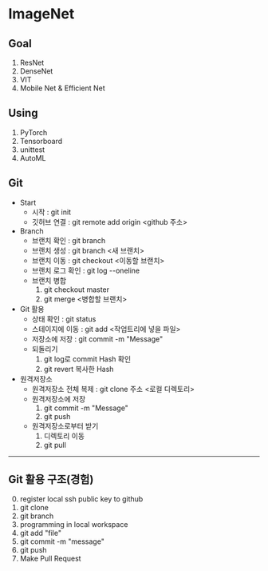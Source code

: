 # ImageNet

## Goal
  1. ResNet
  2. DenseNet
  3. VIT
  4. Mobile Net & Efficient Net

## Using
  1. PyTorch
  2. Tensorboard
  3. unittest
  4. AutoML

## Git
  * Start
    * 시작 : git init
    * 깃허브 연결 : git remote add origin <github 주소>
  * Branch
    * 브랜치 확인 : git branch
    * 브랜치 생성 : git branch <새 브랜치>
    * 브랜치 이동 : git checkout <이동할 브랜치>
    * 브랜치 로그 확인 : git log --oneline
    * 브랜치 병합
      1. git checkout master
      2. git merge <병합할 브랜치> 
  * Git 활용
    * 상태 확인 : git status
    * 스테이지에 이동 : git add <작업트리에 넣을 파일> 
    * 저장소에 저장 : git commit -m "Message"
    * 되돌리기
      1. git log로 commit Hash 확인
      2. git revert 복사한 Hash
  * 원격저장소 
    * 원격저장소 전체 복제 : git clone 주소 <로컬 디렉토리>
    * 원격저장소에 저장 
      1. git commit -m "Message"
      2. git push 
    * 원격저장소로부터 받기 
      1. 디렉토리 이동
      2. git pull 

---

## Git 활용 구조(경험)

  0. register local ssh public key to github
  1. git clone <repo ssh>
  2. git branch <my branch>
  3. programming in local workspace
  4. git add "file"
  5. git commit -m "message"
  6. git push
  7. Make Pull Request


